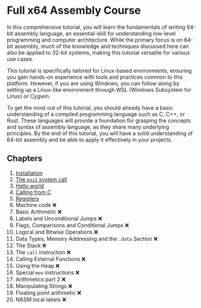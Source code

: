 # Full x64 Assembly Course
In this comprehensive tutorial, you will learn the fundamentals of writing 64-bit assembly language, an essential skill for understanding low-level programming and computer architecture. While the primary focus is on 64-bit assembly, much of the knowledge and techniques discussed here can also be applied to 32-bit systems, making this tutorial versatile for various use cases.

This tutorial is specifically tailored for Linux-based environments, ensuring you gain hands-on experience with tools and practices common to this platform. However, if you are using Windows, you can follow along by setting up a Linux-like environment through WSL (Windows Subsystem for Linux) or Cygwin.

To get the most out of this tutorial, you should already have a basic understanding of a compiled programming language such as C, C++, or Rust. These languages will provide a foundation for grasping the concepts and syntax of assembly language, as they share many underlying principles. By the end of this tutorial, you will have a solid understanding of 64-bit assembly and be able to apply it effectively in your projects.

## Chapters
1. [Installation](chapters/1_installation/README.md)
2. [The `exit` system call](chapters/2_exit_codes/README.md)
3. [Hello world](chapters/3_hello_world/README.md)
4. [Calling from C](chapters/4_calling_from_c/README.md)
5. [Registers](chapters/5_registers/README.md)
6. Machine code :x:
7. Basic Arithmetic :x:
8. Labels and Unconditional Jumps :x:
9. Flags, Comparisons and Conditional Jumps :x:
10. Logical and Bitwise Operations :x:
11. Data Types, Memory Addressing and the `.data` Section :x:
12. The Stack :x:
13. The `call` instruction :x:
14. Calling External Functions :x:
15. Using the Heap :x:
16. Special `mov` instructions :x:
17. Arithmetics part 2 :x:
18. Manipulating Strings :x:
19. Floating point arithmetic :x:
20. NASM local labels :x:
